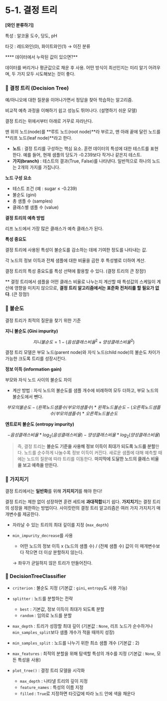 # 5-1. 결정 트리

**[와인 분류하기]**

특성 : 알코올 도수, 당도, pH

타깃 : 레드와인(0), 화이트와인(1) → 이진 분류

**** 데이터에서 누락된 값이 있으면?**

데이터를 버리거나 평균값으로 채운 후 사용. 어떤 방식이 최선인지는 미리 알기 어려우며, 두 가지 모두 시도해보는 것이 좋다. 

### 🌳 결정 트리 (Decision Tree)

예/아니오에 대한 질문을 이어나가면서 정답을 찾아 학습하는 알고리즘.

비교적 예측 과정을 이해하기 쉽고 성능도 뛰어나다. (설명하기 쉬운 모델)

결정 트리는 위에서부터 아래로 거꾸로 자라난다. 

맨 위의 노드(node)를 **루트 노드(root node)**라 부르고, 맨 아래 끝에 달린 노드를 **리프 노드(leaf node)**라고 한다. 

- **노드** : 결정 트리를 구성하는 핵심 요소. 훈련 데이터의 특성에 대한 테스트를 표현한다. 예를 들어, 현재 샘플의 당도가 -0.239보다 작거나 같은지 테스트.
- **가지(branch)** : 테스트의 결과(True, False)를 나타낸다. 일반적으로 하나의 노드는 2개의 가지를 가집니다.

**노드 구성 요소**

- 테스트 조건 (예 : sugar ≤ -0.239)
- 불순도 (gini)
- 총 샘플 수 (samples)
- 클래스별 샘플 수 (value)

**결정 트리의 예측 방법**

리프 노드에서 가장 많은 클래스가 예측 클래스가 된다. 

**특성 중요도**

결정 트리에 사용된 특성이 불순도를 감소하는 데에 기여한 정도를 나타내는 값.

각 노드의 정보 이득과 전체 샘플에 대한 비율을 곱한 후 특성별로 더하여 계산. 

결정 트리의 특성 중요도를 특성 선택에 활용할 수 있다. (결정 트리의 큰 장점!)

** 결정 트리에서 샘플을 어떤 클래스 비율로 나누는지 계산할 때 특성값의 스케일이 계산에 영향을 미치지 않으므로, **결정 트리 알고리즘에서는 표준화 전처리를 할 필요가 없다**. (큰 장점!)

### 🧞 불순도

결정 트리가 최적의 질문을 찾기 위한 기준

**지니 불순도 (Gini impurity)**

$$
지니 불순도 = 1 - (음성 클래스 비율^2 + 양성 클래스 비율^2)
$$

결정 트리 모델은 부모 노드(parent node)와 자식 노드(child node)의 불순도 차이가 가능한 크도록 트리를 성장시킨다. 

**정보 이득 (information gain)**

부모와 자식 노드 사이의 불순도 차이

- 계산 방법 : 자식 노드의 불순도를 샘플 개수에 비례하여 모두 더하고, 부모 노드의 불순도에서 뺀다.

$$
부모의 불순도 - (왼쪽 노드 샘플 수 / 부모의 샘플 수) * 왼쪽 노드 불순도 - (오른쪽 노드 샘플 수 / 부모의 샘플 수) * 오른쪽 노드 불순도
$$

**엔트로피 불순도 (entropy impurity)**

$$
-음성 클래스 비율 * log_2(음성 클래스 비율) - 양성 클래스 비율 * log_2(양성 클래스 비율)
$$

> 즉, 결정 트리는 **불순도 기준을 사용해 정보 이득이 최대가 되도록 노드를 분할**한다. 노드를 순수하게 나눌수록 정보 이득이 커진다. 새로운 샘플에 대해 예측할 때에는 노드의 질문에 따라 트리를 이동한다. **마지막에 도달한 노드의 클래스 비율을 보고 예측을 만든다.**
> 

### 🎋 가지치기

결정 트리에서는 **일반화**를 위해 **가지치기**를 해야 한다!

결정 트리는 제한 없이 성장하면 훈련 세트에 **과대적합**되기 쉽다. **가지치기**는 결정 트리의 성장을 제한하는 방법이다. 사이킷런의 결정 트리 알고리즘은 여러 가지 가지치기 매개변수를 제공한다. 

- 자라날 수 있는 트리의 최대 깊이를 지정 (`max_depth`)
- `min_impurity_decrease`를 사용
    - 어떤 노드의 정보 이득 x (노드의 샘플 수) / (전체 샘플 수) 값이 이 매개변수보다 작으면 더 이상 분할하지 않는다.
    
    → 좌우가 균일하지 않은 트리가 만들어진다. 
    

### 🌴 DecisionTreeClassifier

- `criterion` : 불순도 지정 (기본값 : `gini`, `entropy`도 사용 가능)
- `splitter` : 노드를 분할하는 전략
    - `best` : 기본값, 정보 이득이 최대가 되도록 분할
    - `random` : 임의로 노드를 분할
- `max_depth` : 트리가 성장할 최대 깊이 (기본값 : `None`, 리프 노드가 순수하거나 `min_samples_split`보다 샘플 개수가 적을 때까지 성장)
- `min_samples_split` : 노드를 나누기 위한 최소 샘플 개수 (기본값 : 2)
- `max_features` : 최적의 분할을 위해 탐색할 특성의 개수를 지정 (기본값 : `None`, 모든 특성을 사용)

- `plot_tree()` : 결정 트리 모델을 시각화
    - `max_depth` : 나타낼 트리의 깊이 지정
    - `feature_names` : 특성의 이름 지정
    - `filled` : `True`로 지정하면 타깃값에 따라 노드 안에 색을 채운다